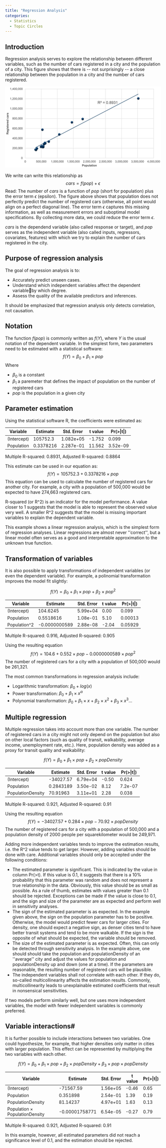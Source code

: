 ```yaml
---
title: "Regression Analysis"
categories:
  - Statistics
  - Topic Circles
---
```


<PagesInCategory category="Statistics" />

## Introduction ##

Regression analysis serves to explore the relationship between different variables, such as the number of cars registered in a city and the population of a city. This figure shows that there is -- not surprisingly -- a close relationship between the population in a city and the number of cars registered.

![](regressionCarsPopulation.png 'regressionCarsPopulation.png')

We write can write this relationship as
$$cars = f(pop) + \epsilon$$
Read: The number of $cars$ is a function of $pop$ (short for population) plus the error term $\epsilon$ (epsilon). The figure above shows that population does not perfectly predict the number of registered cars (otherwise, all point would align on a perfect diagonal line). The error term $\epsilon$ captures this missing information, as well as measurement errors and suboptimal model specifications. By collecting more data, we could reduce the error term $\epsilon$.

$cars$ is the dependend variable (also called response or target), and $pop$ serves as the independent variable (also called inputs, regressors, covariates, features) with which we try to explain the number of cars registered in the city.

## Purpose of regression analysis ##

The goal of regression analysis is to:
- Accurately predict unseen cases.
- Understand which independent variables affect the dependent variableby which degree.
- Assess the quality of the available predictors and inferences.

It should be emphasized that regression analysis only detects correlation, not causation.

## Notation ##

The function $f(pop)$ is commonly written as $f(Y)$, where $Y$ is the usual notation of the dependent variable. In the simplest form, two parameters need to be estimated with a statistical software:
$$f(Y) = \beta_0 + \beta_1 \times pop$$
Where
- $\beta_0$ is a constant
- $\beta_1$ a paremeter that defines the impact of population on the number of registered cars
- $pop$ is the population in a given city

## Parameter estimation ##

Using the statistical software R, the coefficients were estimated as:

Variable | Estimate   | Std. Error | t value | Pr(>&#124;t&#124;)
------   | ------| ------| ------| ------
(Intercept) | 105752.3 | 1.082e+05  | -1.752  | 0.099
Population | 0.3378216 | 2.287e-01 | 11.562 | 3.52e-09

Multiple R-squared:  0.8931,	Adjusted R-squared:  0.8864

This estimate can be used in our equation as:
$$f(Y) = 105752.3 + 0.3378216 \times pop$$
This equation can be used to calculate the number of registered cars for another city. For example, a city with a population of 500,000 would be expected to have  274,663 registered cars.

R-squared (or R^2) is an indicator for the model performance. A value closer to 1 suggests that the model is able to represent the observed value very well. A smaller R^2 suggests that the model is missing important variables to explain the dependent variable.

This example shows a linear regression analysis, which is the simplest form of regression analyses. Linear regressions are almost never ''correct'', but a linear model often serves as a good and interpretable approximation to the unknown true function.

## Transformation of variables ##

It is also possible to apply transformations of independent variables (or even the dependent variable). For example, a polinomial transformation improves the model fit slightly:

$$f(Y) = \beta_0 + \beta_1 \times pop + \beta_2 \times pop^2$$

Variable | Estimate   | Std. Error | t value | Pr(>&#124;t&#124;)
------   | ------| ------| ------| ------
(Intercept) | 104.6245 | 5.99e+04  | 0.00  | 0.099
Population | 0.5518616 | 1.08e-01 | 5.10 | 0.00013
Population^2 | -0.0000000589 | 2.88e-08 | -2.04 | 0.05929

Multiple R-squared:  0.916,	Adjusted R-squared:  0.905

Using the resulting equation
$$f(Y) = 104.6 + 0.552 \times pop - 0.0000000589 \times pop^2$$
The number of registered cars for a city with a population of 500,000 would be 261,321.

The most common transformations in regression analysis include:
- Logarithmic transformation: $\beta_0 + log(x)$
- Power transformation: $\beta_0 + \beta_1 \times x^\alpha$
- Polynomial transformation: $\beta_0 + \beta_1 \times x + \beta_2 \times x^2 + \beta_3 \times x^3 ...$

## Multiple regression ##

Multiple regression takes into account more than one variable. The number of registered cars in a city might not only depend on the population but also on other local factors (such as quality of transit, walkability, average income, unemployment rate, etc.). Here, population density was added as a proxy for transit quality and walkability:

$$f(Y) = \beta_0 + \beta_1 \times pop + \beta_2 \times popDensity$$

Variable | Estimate   | Std. Error | t value | Pr(>&#124;t&#124;)
------   | ------| ------| ------| ------
(Intercept) | -34027.57 | 6.79e+04  | -0.50  | 0.624
Population | 0.2843189 | 3.50e-02 | 8.12 | 7.2e-07
PopulationDensity | 70.91963 | 3.11e+01 | 2.28 | 0.038

Multiple R-squared:  0.921,	Adjusted R-squared:  0.91

Using the resulting equation
$$f(Y) = -34027.57 + 0.284 \times pop - 70.92 \times popDensity$$
The number of registered cars for a city with a population of 500,000 and a population density of 2000 people per squarekilometer would be 249,971.

Adding more independent variables tends to improve the estimation results, i.e. the R^2 value tends to get larger. However, adding variables should be done with care. Additional variables should only be accepted under the following conditions:

- The estimated parameter is significant. This is indicated by the value in column Pr(>t). If this value is 0.1, it suggests that there is a 10% probability that this parameter was random and does not represent a true relationship in the data. Obviously, this value should be as small as possible. As a rule of thumb, estimates with values greater than 0.1 should be rejected. Exceptions can be made if the value is close to 0.1, and the sign and size of the parameter are as expected and perform well in sensitivity analyses.
- The sign of the estimated parameter is as expected. In the example given above, the sign on the population parameter has to be positive. Otherwise, the model would predict fewer cars for larger cities. For density, one should expect a negative sign, as denser cities tend to have better transit systems and tend to be more walkable. If the sign is the opposite of what should be expected, the variable should be removed.
- The size of the estimated parameter is as expected. Often, this can only be detected through sensitivity analysis. In the example above, one should should take the population and populationDensity of an ''average'' city and adjust the values for population and populationDensity up and down (one at a time). If the parameters are reasonable, the resulting number of registered cars will be plausible.
- The independent variables shall not correlate with each other. If they do, so-called multicollinearity affects the estimation results. Commonly, multicollinearity leads to unexplainable estimated coefficients that result in nonsensical sensitivities.

If two models perform similarly well, but one uses more independent variables, the model with fewer independent variables is commonly preferred.

## Variable interactions#

It is further possible to include interactions between two variables. One could hypothesize, for example, that higher densities only matter in cities with larger population. This effect can be represented by multiplying the two variables with each other.  

$$f(Y) = \beta_0 + \beta_1 \times pop + \beta_2 \times popDensity + \beta_3 \times pop \times popDensity$$

Variable | Estimate   | Std. Error | t value | Pr(>&#124;t&#124;)
------   | ------| ------| ------| ------
(Intercept) | -71567.59 | 1.56e+05  | -0.46  | 0.65
Population | 0.351898 | 2.54e-01 | 1.39 | 0.19
PopulationDensity | 81.14237 | 4.97e+01 | 1.63 | 0.13
Population $\times$ PopulationDensity | -0.00001758771 | 6.54e-05 | -0.27 | 0.79 |

Multiple R-squared:  0.921,	Adjusted R-squared:  0.91

In this example, however, all estimated parameters did not reach a significance level of 0.1, and the estimation should be rejected.
